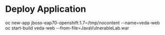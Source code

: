 # Deploy Application
oc new-app jboss-eap70-openshift:1.7~/tmp/nocontent --name=veda-web
oc start-build veda-web --from-file=JavaVulnerableLab.war
